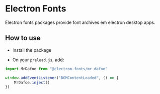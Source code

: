 # Electron Fonts

Electron fonts packages provide font archives em electron desktop apps.

## How to use

* Install the package

* On your `preload.js`, add:

```ts
import MrDafoe from "@electron-fonts/mr-dafoe"

window.addEventListener("DOMContentLoaded", () => {
    MrDafoe.inject()
})
```